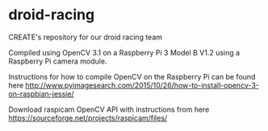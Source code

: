 # droid-racing
CREATE's repository for our droid racing team

Compiled using OpenCV 3.1 on a Raspberry Pi 3 Model B V1.2 using a Raspberry Pi camera module.

Instructions for how to compile OpenCV on the Raspberry Pi can be found here http://www.pyimagesearch.com/2015/10/26/how-to-install-opencv-3-on-raspbian-jessie/

Download raspicam OpenCV API with instructions from here https://sourceforge.net/projects/raspicam/files/
